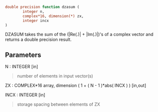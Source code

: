 ```fortran
double precision function dzasum (
		integer n,
		complex*16, dimension(*) zx,
		integer incx
)
```

DZASUM takes the sum of the (|Re(.)| + |Im(.)|)'s of a complex vector and
returns a double precision result.

## Parameters
N : INTEGER [in]
> number of elements in input vector(s)

ZX : COMPLEX*16 array, dimension ( 1 + ( N - 1 )*abs( INCX ) ) [in,out]

INCX : INTEGER [in]
> storage spacing between elements of ZX
